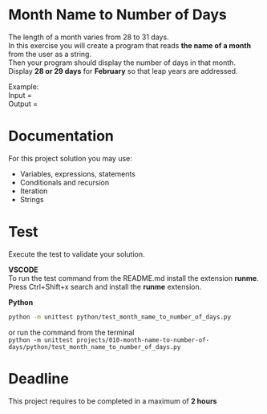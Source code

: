 # Month Name to Number of Days

The length of a month varies from 28 to 31 days.   
In this exercise you will create a program that reads **the name of a month** from the user as a string.   
Then your program should display the number of days in that month.   
Display **28 or 29 days** for **February** so that leap years are addressed.  

Example:  
Input =   
Output = 

# Documentation

For this project solution you may use:

- Variables, expressions, statements
- Conditionals and recursion
- Iteration
- Strings


# Test
Execute the test to validate your solution.  

**VSCODE**   
To run the test command from the README.md install the extension **runme**. 
Press Ctrl+Shift+x search and install the **runme** extension. 


**Python**

```sh
python -m unittest python/test_month_name_to_number_of_days.py
```

or run the command from the terminal  
`python -m unittest projects/010-month-name-to-number-of-days/python/test_month_name_to_number_of_days.py`

# Deadline

This project requires to be completed in a maximum of **2 hours**

